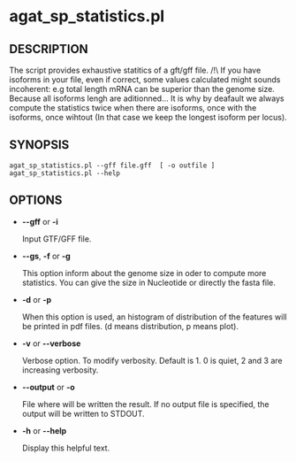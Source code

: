 # agat\_sp\_statistics.pl

## DESCRIPTION

The script provides exhaustive statitics of a gft/gff file.
/!\\ If you have isoforms in your file, even if correct, some values calculated
might sounds incoherent: e.g total length mRNA can be superior than the genome size.
Because all isoforms lengh are aditionned... It is why by deafault
we always compute the statistics twice when there are isoforms, once with the
isoforms, once wihtout (In that case we keep the longest isoform per locus).

## SYNOPSIS

```
agat_sp_statistics.pl --gff file.gff  [ -o outfile ]
agat_sp_statistics.pl --help
```

## OPTIONS

- **--gff** or **-i**

    Input GTF/GFF file.

- **--gs**, **-f** or **-g**

    This option inform about the genome size in oder to compute more statistics. You can give the size in Nucleotide or directly the fasta file.

- **-d** or **-p**

    When this option is used, an histogram of distribution of the features will be printed in pdf files. (d means distribution, p means plot).

- **-v** or **--verbose**

    Verbose option. To modify verbosity. Default is 1. 0 is quiet, 2 and 3 are increasing verbosity.

- **--output** or **-o**

    File where will be written the result. If no output file is specified, the output will be written to STDOUT.

- **-h** or **--help**

    Display this helpful text.

